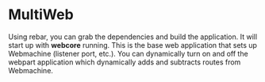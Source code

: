 # MultiWeb

Using rebar, you can grab the dependencies and build the application. It will start up with **webcore** running. This is the base web application that sets up Webmachine (listener port, etc.). You can dynamically turn on and off the webpart application which dynamically adds and subtracts routes from Webmachine.
